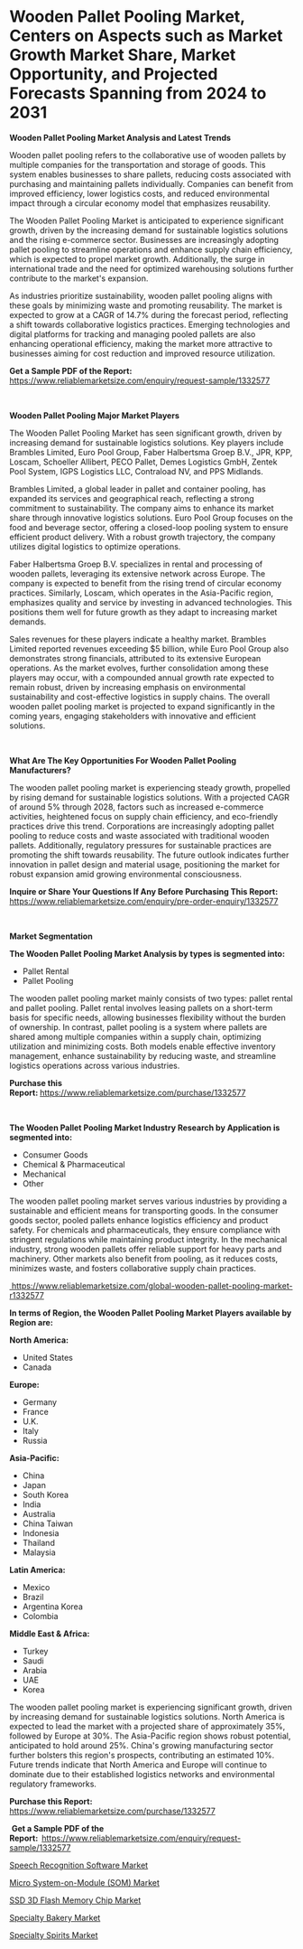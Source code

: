 <p><h1>Wooden Pallet Pooling Market, Centers on Aspects such as Market Growth Market Share, Market Opportunity, and Projected Forecasts Spanning from 2024 to 2031</h1></p><p><strong>Wooden Pallet Pooling Market Analysis and Latest Trends</strong></p>
<p><p>Wooden pallet pooling refers to the collaborative use of wooden pallets by multiple companies for the transportation and storage of goods. This system enables businesses to share pallets, reducing costs associated with purchasing and maintaining pallets individually. Companies can benefit from improved efficiency, lower logistics costs, and reduced environmental impact through a circular economy model that emphasizes reusability.</p><p>The Wooden Pallet Pooling Market is anticipated to experience significant growth, driven by the increasing demand for sustainable logistics solutions and the rising e-commerce sector. Businesses are increasingly adopting pallet pooling to streamline operations and enhance supply chain efficiency, which is expected to propel market growth. Additionally, the surge in international trade and the need for optimized warehousing solutions further contribute to the market's expansion.</p><p>As industries prioritize sustainability, wooden pallet pooling aligns with these goals by minimizing waste and promoting reusability. The market is expected to grow at a CAGR of 14.7% during the forecast period, reflecting a shift towards collaborative logistics practices. Emerging technologies and digital platforms for tracking and managing pooled pallets are also enhancing operational efficiency, making the market more attractive to businesses aiming for cost reduction and improved resource utilization.</p></p>
<p><strong>Get a Sample PDF of the Report:&nbsp;</strong> <a href="https://www.reliablemarketsize.com/enquiry/request-sample/1332577?utm_campaign=1180&utm_medium=2&utm_source=Github&utm_content=ia&utm_term=01102024&utm_id=wooden-pallet-pooling">https://www.reliablemarketsize.com/enquiry/request-sample/1332577</a></p>
<p>&nbsp;</p>
<p><strong>Wooden Pallet Pooling Major Market Players</strong></p>
<p><p>The Wooden Pallet Pooling Market has seen significant growth, driven by increasing demand for sustainable logistics solutions. Key players include Brambles Limited, Euro Pool Group, Faber Halbertsma Groep B.V., JPR, KPP, Loscam, Schoeller Allibert, PECO Pallet, Demes Logistics GmbH, Zentek Pool System, IGPS Logistics LLC, Contraload NV, and PPS Midlands.</p><p>Brambles Limited, a global leader in pallet and container pooling, has expanded its services and geographical reach, reflecting a strong commitment to sustainability. The company aims to enhance its market share through innovative logistics solutions. Euro Pool Group focuses on the food and beverage sector, offering a closed-loop pooling system to ensure efficient product delivery. With a robust growth trajectory, the company utilizes digital logistics to optimize operations.</p><p>Faber Halbertsma Groep B.V. specializes in rental and processing of wooden pallets, leveraging its extensive network across Europe. The company is expected to benefit from the rising trend of circular economy practices. Similarly, Loscam, which operates in the Asia-Pacific region, emphasizes quality and service by investing in advanced technologies. This positions them well for future growth as they adapt to increasing market demands.</p><p>Sales revenues for these players indicate a healthy market. Brambles Limited reported revenues exceeding $5 billion, while Euro Pool Group also demonstrates strong financials, attributed to its extensive European operations. As the market evolves, further consolidation among these players may occur, with a compounded annual growth rate expected to remain robust, driven by increasing emphasis on environmental sustainability and cost-effective logistics in supply chains. The overall wooden pallet pooling market is projected to expand significantly in the coming years, engaging stakeholders with innovative and efficient solutions.</p></p>
<p>&nbsp;</p>
<p><strong>What Are The Key Opportunities For Wooden Pallet Pooling Manufacturers?</strong></p>
<p><p>The wooden pallet pooling market is experiencing steady growth, propelled by rising demand for sustainable logistics solutions. With a projected CAGR of around 5% through 2028, factors such as increased e-commerce activities, heightened focus on supply chain efficiency, and eco-friendly practices drive this trend. Corporations are increasingly adopting pallet pooling to reduce costs and waste associated with traditional wooden pallets. Additionally, regulatory pressures for sustainable practices are promoting the shift towards reusability. The future outlook indicates further innovation in pallet design and material usage, positioning the market for robust expansion amid growing environmental consciousness.</p></p>
<p><strong>Inquire or Share Your Questions If Any Before Purchasing This Report:</strong> <a href="https://www.reliablemarketsize.com/enquiry/pre-order-enquiry/1332577?utm_campaign=1180&utm_medium=2&utm_source=Github&utm_content=ia&utm_term=01102024&utm_id=wooden-pallet-pooling">https://www.reliablemarketsize.com/enquiry/pre-order-enquiry/1332577</a></p>
<p>&nbsp;</p>
<p><strong>Market Segmentation</strong></p>
<p><strong>The Wooden Pallet Pooling Market Analysis by types is segmented into:</strong></p>
<p><ul><li>Pallet Rental</li><li>Pallet Pooling</li></ul></p>
<p><p>The wooden pallet pooling market mainly consists of two types: pallet rental and pallet pooling. Pallet rental involves leasing pallets on a short-term basis for specific needs, allowing businesses flexibility without the burden of ownership. In contrast, pallet pooling is a system where pallets are shared among multiple companies within a supply chain, optimizing utilization and minimizing costs. Both models enable effective inventory management, enhance sustainability by reducing waste, and streamline logistics operations across various industries.</p></p>
<p><strong>Purchase this Report:&nbsp;</strong><a href="https://www.reliablemarketsize.com/purchase/1332577?utm_campaign=1180&utm_medium=2&utm_source=Github&utm_content=ia&utm_term=01102024&utm_id=wooden-pallet-pooling">https://www.reliablemarketsize.com/purchase/1332577</a></p>
<p>&nbsp;</p>
<p><strong>The Wooden Pallet Pooling Market Industry Research by Application is segmented into:</strong></p>
<p><ul><li>Consumer Goods</li><li>Chemical & Pharmaceutical</li><li>Mechanical</li><li>Other</li></ul></p>
<p><p>The wooden pallet pooling market serves various industries by providing a sustainable and efficient means for transporting goods. In the consumer goods sector, pooled pallets enhance logistics efficiency and product safety. For chemicals and pharmaceuticals, they ensure compliance with stringent regulations while maintaining product integrity. In the mechanical industry, strong wooden pallets offer reliable support for heavy parts and machinery. Other markets also benefit from pooling, as it reduces costs, minimizes waste, and fosters collaborative supply chain practices.</p></p>
<p><a href="https://www.reliablemarketsize.com/global-wooden-pallet-pooling-market-r1332577?utm_campaign=1180&utm_medium=2&utm_source=Github&utm_content=ia&utm_term=01102024&utm_id=wooden-pallet-pooling">&nbsp;https://www.reliablemarketsize.com/global-wooden-pallet-pooling-market-r1332577</a></p>
<p><strong>In terms of Region, the Wooden Pallet Pooling Market Players available by Region are:</strong></p>
<p>
    <p> <strong> North America: </strong>
        <ul>
            <li>United States</li>
            <li>Canada</li>
        </ul>
        </p> 
    <p> <strong> Europe: </strong>
        <ul>
            <li>Germany</li>
            <li>France</li>
            <li>U.K.</li>
            <li>Italy</li>
            <li>Russia</li>
        </ul>
        </p> 
    <p> <strong> Asia-Pacific: </strong>
        <ul>
            <li>China</li>
            <li>Japan</li>
            <li>South Korea</li>
            <li>India</li>
            <li>Australia</li>
            <li>China Taiwan</li>
            <li>Indonesia</li>
            <li>Thailand</li>
            <li>Malaysia</li>
        </ul>
        </p> 
    <p> <strong> Latin America: </strong>
        <ul>
            <li>Mexico</li>
            <li>Brazil</li>
            <li>Argentina Korea</li>
            <li>Colombia</li>
        </ul>
        </p> 
    <p> <strong> Middle East & Africa: </strong>
        <ul>
            <li>Turkey</li>
            <li>Saudi</li>
            <li>Arabia</li>
            <li>UAE</li>
            <li>Korea</li>
        </ul>
    </p>
    </p>
<p><p>The wooden pallet pooling market is experiencing significant growth, driven by increasing demand for sustainable logistics solutions. North America is expected to lead the market with a projected share of approximately 35%, followed by Europe at 30%. The Asia-Pacific region shows robust potential, anticipated to hold around 25%. China's growing manufacturing sector further bolsters this region's prospects, contributing an estimated 10%. Future trends indicate that North America and Europe will continue to dominate due to their established logistics networks and environmental regulatory frameworks.</p></p>
<p><strong>Purchase this Report: </strong><a href="https://www.reliablemarketsize.com/purchase/1332577?utm_campaign=1180&utm_medium=2&utm_source=Github&utm_content=ia&utm_term=01102024&utm_id=wooden-pallet-pooling">https://www.reliablemarketsize.com/purchase/1332577</a></p>
<p>&nbsp;<strong>Get a Sample PDF of the Report:&nbsp;&nbsp;</strong><a href="https://www.reliablemarketsize.com/enquiry/request-sample/1332577?utm_campaign=1180&utm_medium=2&utm_source=Github&utm_content=ia&utm_term=01102024&utm_id=wooden-pallet-pooling">https://www.reliablemarketsize.com/enquiry/request-sample/1332577</a></p>
<p><strong></strong></p>
<p><p><a href="https://www.linkedin.com/pulse/speech-recognition-software-market-research-report-exploring-knxde?utm_campaign=1180&utm_medium=2&utm_source=Github&utm_content=ia&utm_term=01102024&utm_id=wooden-pallet-pooling">Speech Recognition Software Market</a></p><p><a href="https://issuu.com/reportprime-2/docs/micro-system-on-module-som-market-s_6d48c1aedc4190?utm_campaign=1180&utm_medium=2&utm_source=Github&utm_content=ia&utm_term=01102024&utm_id=wooden-pallet-pooling">Micro System-on-Module (SOM) Market</a></p><p><a href="https://issuu.com/reportprime-2/docs/ssd-3d-flash-memory-chip-market-siz_b16efb139efa52?utm_campaign=1180&utm_medium=2&utm_source=Github&utm_content=ia&utm_term=01102024&utm_id=wooden-pallet-pooling">SSD 3D Flash Memory Chip Market</a></p><p><a href="https://www.linkedin.com/pulse/why-should-you-invest-specialty-bakery-market-trends-leading-vhexf?utm_campaign=1180&utm_medium=2&utm_source=Github&utm_content=ia&utm_term=01102024&utm_id=wooden-pallet-pooling">Specialty Bakery Market</a></p><p><a href="https://www.linkedin.com/pulse/specialty-spirits-market-outlook-forecast-from-2024-2031-ivatf?utm_campaign=1180&utm_medium=2&utm_source=Github&utm_content=ia&utm_term=01102024&utm_id=wooden-pallet-pooling">Specialty Spirits Market</a></p></p>